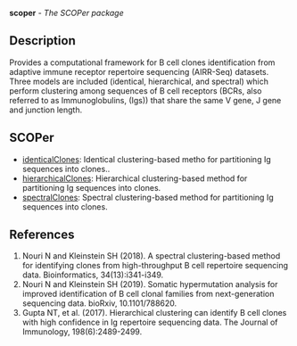 **scoper** - *The SCOPer package*

Description
--------------------

Provides a computational framework for B cell clones identification
from adaptive immune receptor repertoire sequencing (AIRR-Seq) datasets. 
Three models are included (identical, hierarchical, and spectral) 
which perform clustering among sequences of B cell receptors 
(BCRs, also referred to as Immunoglobulins, (Igs)) that 
share the same V gene, J gene and junction length.






SCOPer
-------------------




+ [identicalClones](identicalClones.md):  Identical clustering-based metho for partitioning Ig sequences into clones..
+ [hierarchicalClones](hierarchicalClones.md):  Hierarchical clustering-based method for partitioning Ig sequences into clones.
+ [spectralClones](spectralClones.md):  Spectral clustering-based method for partitioning Ig sequences into clones.



References
-------------------


1. Nouri N and Kleinstein SH (2018). A spectral clustering-based method for identifying clones
from high-throughput B cell repertoire sequencing data. Bioinformatics, 34(13):i341-i349.
1. Nouri N and Kleinstein SH (2019). Somatic hypermutation analysis for improved identification 
of B cell clonal families from next-generation sequencing data. bioRxiv, 10.1101/788620.
1.  Gupta NT, et al. (2017). Hierarchical clustering can identify B cell clones with high 
confidence in Ig repertoire sequencing data. The Journal of Immunology, 198(6):2489-2499.










